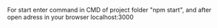 For start enter command in CMD of project folder "npm start", and after open adress in your browser localhost:3000
